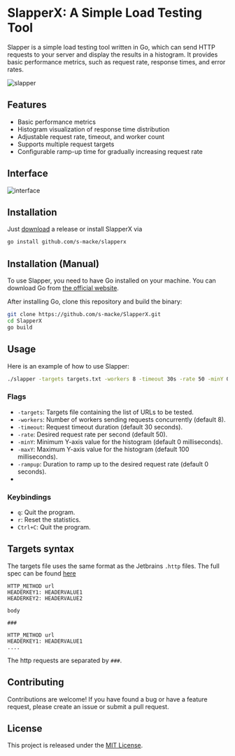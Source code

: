 # SlapperX: A Simple Load Testing Tool

Slapper is a simple load testing tool written in Go, which can send HTTP requests to your server and display the results in a histogram. It provides basic performance metrics, such as request rate, response times, and error rates.

![slapper](img/example.gif)

## Features

- Basic performance metrics
- Histogram visualization of response time distribution
- Adjustable request rate, timeout, and worker count
- Supports multiple request targets
- Configurable ramp-up time for gradually increasing request rate


## Interface

![interface](img/interface.png)

## Installation

Just [download](https://github.com/s-macke/SlapperX/releases/tag/v0.2.3) a release or install SlapperX via

```bash
go install github.com/s-macke/slapperx
```

## Installation (Manual)

To use Slapper, you need to have Go installed on your machine. You can download Go from [the official website](https://golang.org/dl/).

After installing Go, clone this repository and build the binary:

```bash
git clone https://github.com/s-macke/SlapperX.git
cd SlapperX
go build
```

## Usage

Here is an example of how to use Slapper:

```bash
./slapper -targets targets.txt -workers 8 -timeout 30s -rate 50 -minY 0ms -maxY 100ms -rampup 10s
```

### Flags

- `-targets`: Targets file containing the list of URLs to be tested.
- `-workers`: Number of workers sending requests concurrently (default 8).
- `-timeout`: Request timeout duration (default 30 seconds).
- `-rate`: Desired request rate per second (default 50).
- `-minY`: Minimum Y-axis value for the histogram (default 0 milliseconds).
- `-maxY`: Maximum Y-axis value for the histogram (default 100 milliseconds).
- `-rampup`: Duration to ramp up to the desired request rate (default 0 seconds).
- 

### Keybindings

- `q`: Quit the program.
- `r`: Reset the statistics.
- `Ctrl+C`: Quit the program.

## Targets syntax

The targets file uses the same format as the Jetbrains `.http` files.
The full spec can be found [here](https://www.jetbrains.com/help/idea/exploring-http-syntax.html#short-form-for-get-requests)

	HTTP_METHOD url
	HEADERKEY1: HEADERVALUE1
	HEADERKEY2: HEADERVALUE2
	
	body
	
	###
	
	HTTP_METHOD url
	HEADERKEY1: HEADERVALUE1
	....
	
The http requests are separated by `###`.

## Contributing

Contributions are welcome! If you have found a bug or have a feature request, please create an issue or submit a pull request.

## License

This project is released under the [MIT License](https://opensource.org/licenses/MIT).
